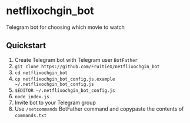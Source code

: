 # netflixochgin_bot
Telegram bot for choosing which movie to watch

## Quickstart

1. Create Telegram bot with Telegram user `BotFather`
2. `git clone https://github.com/FruitieX/netflixochgin_bot`
3. `cd netflixochgin_bot`
4. `cp netflixochgin_bot_config.js.example ~/.netflixochgin_bot_config.js`
5. `$EDITOR ~/.netflixochgin_bot_config.js`
6. `node index.js`
7. Invite bot to your Telegram group
8. Use `/setcommands` BotFather command and copypaste the contents of `commands.txt`
